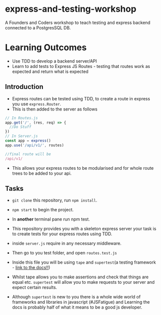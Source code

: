 # express-and-testing-workshop
A Founders and Coders workshop to teach testing and express backend connected to a PostgresSQL DB.


Learning Outcomes
==

* Use TDD to develop a backend server/API
* Learn to add tests to Express JS Routes - testing that routes work as
  expected and return what is expected

## Introduction

* Express routes can be tested using TDD, to create a route in express you use
  `express.Router`.
* This is then added to the server as follows

```js
// In Routes.js
app.get('/', (res, req) => {
  //Do Stuff
})
// In Server.js
const app = express()
app.use('/api/v1/', routes)

//final route will be
/api/v1/
```

* This allows your express routes to be modularised and for whole route trees
  to be added to your api.

## Tasks
* `git clone` this repository, run `npm install`.
* `npm start` to begin the project.
* In **another** terminal pane run npm test.
* This repository provides you with a skeleton express server your task is to
  create tests for your express routes using TDD.

* inside `server.js` require in any necessary middleware.
* Then go to you test folder, and open `routes.test.js`
* Inside this file you will be using `tape` and `supertest`(a testing
  framework - [link to the docs!!](https://github.com/visionmedia/supertest))
* Whilst tape allows you to make assertions and check that things are equal
  etc. `supertest` will allow you to make requests to your server and expect
  certain results.
* Although `supertest` is new to you there is a whole wide world of
  frameworks and libraries in javascript (#JSFatigue) and Learning the docs
  is probably half of what it means to be a good js developer.
